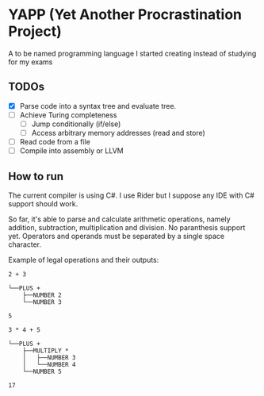 # YAPP (Yet Another Procrastination Project)

A to be named programming language I started creating instead of studying for my exams

## TODOs

- [x] Parse code into a syntax tree and evaluate tree.
- [ ] Achieve Turing completeness
  - [ ] Jump conditionally (if/else)
  - [ ] Access arbitrary memory addresses (read and store)
- [ ] Read code from a file
- [ ] Compile into assembly or LLVM

## How to run

The current compiler is using C#. I use Rider but I suppose any IDE with C# support should work.

So far, it's able to parse and calculate arithmetic operations, namely addition, subtraction, multiplication and division. No paranthesis support yet. Operators and operands must be separated by a single space character.

Example of legal operations and their outputs:

```
2 + 3

└──PLUS +
    ├──NUMBER 2
    └──NUMBER 3

5
```

```
3 * 4 + 5

└──PLUS +
    ├──MULTIPLY *
    │   ├──NUMBER 3
    │   └──NUMBER 4
    └──NUMBER 5

17
```
